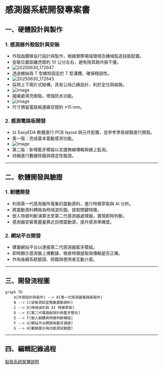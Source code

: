 # 感測器系統開發專案書

## 一、硬體設計與製作

### 1. 感測器外殼設計與安裝

- 外殼由團隊自行設計與製作，根據實際場域環境及機械製造技能配置。
- 安裝位置距離虎鉗約 10 公分左右，避免授其餘共振干擾。
- ![20250630_172647](https://github.com/user-attachments/assets/32025daf-d52d-446e-a358-69ae470c4fca)
- 透過螺絲與 T 型螺栓固定於 T 型溝槽，確保穩固性。
- ![20250630_172643](https://github.com/user-attachments/assets/c3e6a477-0113-4606-b772-0d0f94c9c357)
- 採用上下兩片式結構，具有公母凸緣設計，利於定位與組裝。
- ![image](https://github.com/user-attachments/assets/08044108-3262-4cda-93ae-b5ef7d35cba1)
- 接縫處填充樹脂，增強防水功能。
- ![image](https://github.com/user-attachments/assets/f1e88a12-3312-42a2-85fa-a1800d6763bd)
- 尺寸預留電路板邊緣空間約 ±15 mm。

### 2. 感測電路板開發

- 以 EasyEDA 軟體進行 PCB layout 與元件配置，並參考學長經驗進行開發。
- 第一版：完成基本震動感測功能。
- ![image](https://github.com/user-attachments/assets/6e97faa5-e5b1-48a1-ba3e-64933c43db94)
- 第二版：新增藍牙模組以支援無線傳輸與線上監測。
- 持續進行數據除錯與穩定性驗證。

---

## 二、軟體開發與驗證

### 1. 韌體開發

- 利用第一代感測器所蒐集的震動資料，進行特徵萃取與 AI 分析。
- 將震動資料轉換為時域波形圖，提取關鍵特徵。
- 嵌入特徵判斷演算法至第二代感測器處理器，實現即時判斷。
- 感測器安裝需盡量靠近目標震動源，提升感測準確度。

### 2. 網站平台開發

- 建置網站平台以連接第二代感測器藍牙模組。
- 即時顯示感測器上傳數據，檢查特徵提取與傳輸是否正確。
- 作為後續系統驗證、除錯與使用者互動介面。

---

## 三、開發流程圖

```mermaid
graph TD
    A[外殼設計與製作] --> B[第一代感測器電路板製作]
    B --> C[安裝測試並蒐集震動資料]
    C --> D[時域波形與 AI 特徵萃取]
    D --> E[第二代電路板設計與藍牙整合]
    E --> F[嵌入韌體與特徵判斷模組]
    F --> G[網站平台開發與藍牙連接]
    G --> H[數據展示與功能測試驗證]
```
---

## 四、編輯記錄過程
[點我系統架構說明](https://chatgpt.com/share/683563a0-fe04-800e-adc7-0d2ccc51ab11)
